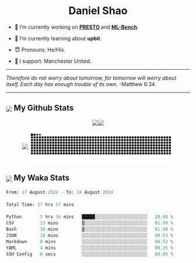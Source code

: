 

<h1 align="center">Daniel Shao</h1>

- 🐒 I’m currently working on **[PRESTO](https://github.com/IDEA-XL/PRESTO)** and **[ML-Bench](https://github.com/gersteinlab/ML-bench)**.

- 🥹 I’m currently learning about **upbit**.

- 😇 Pronouns: He/His.

- 🦧 I support: Manchester United.

---

<i> Therefore do not worry about tomorrow, for tomorrow will worry about itself. Each day has enough trouble of its own. </i> -Matthew 6:34

---

<h2><img src="https://emojis.slackmojis.com/emojis/images/1579216111/7550/pikachu_wave.gif?1579216111" align="center" width="28" /> My Github Stats</h2>

<p align="center"><img align="center" src = "https://github-readme-stats.vercel.app/api?username=super-dainiu&show_icons=true&count_private=true&theme=tokyonight&hide=issues&line_height=30" width="400px"><img align="center" src = "https://github-readme-streak-stats.herokuapp.com/?user=super-dainiu&theme=tokyonight" width="400px"></p>

<p align="center"><img align="center" width="400px" src="https://github-readme-stats.vercel.app/api/top-langs/?username=super-dainiu&layout=compact&theme=tokyonight&hide=html,tex,jupyter%20notebook"><img align="center" width="400px" src="https://github.com/super-dainiu/super-dainiu/blob/output/github-contribution-grid-snake.svg"></p>

<h2><img src="https://emojis.slackmojis.com/emojis/images/1579216111/7550/pikachu_wave.gif?1579216111" align="center" width="28" /> My Waka Stats</h2>

<!--START_SECTION:waka-->

```python
From: 17 August 2024 - To: 24 August 2024

Total Time: 27 hrs 57 mins

Python       5 hrs 36 mins   █████░░░░░░░░░░░░░░░░░░░░   20.08 %
CSV          33 mins         ▒░░░░░░░░░░░░░░░░░░░░░░░░   01.99 %
Bash         16 mins         ▒░░░░░░░░░░░░░░░░░░░░░░░░   01.00 %
JSON         10 mins         ░░░░░░░░░░░░░░░░░░░░░░░░░   00.63 %
Markdown     8 mins          ░░░░░░░░░░░░░░░░░░░░░░░░░   00.52 %
YAML         4 mins          ░░░░░░░░░░░░░░░░░░░░░░░░░   00.25 %
SSH Config   0 secs          ░░░░░░░░░░░░░░░░░░░░░░░░░   00.05 %
```

<!--END_SECTION:waka-->
